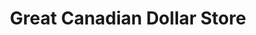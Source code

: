 ---
title: "Great Canadian Dollar Store"
url: /esquimalt/great-canadian-dollar-store/
shop: convenience
---